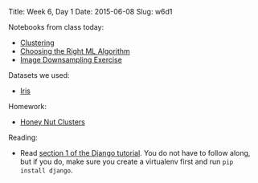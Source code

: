 Title: Week 6, Day 1
Date: 2015-06-08
Slug: w6d1

Notebooks from class today:

* [Clustering](https://github.com/tiyd-python-2015-05/curriculum/blob/master/week-6/01%20-%20Clustering.ipynb)
* [Choosing the Right ML Algorithm](https://github.com/tiyd-python-2015-05/curriculum/blob/master/week-6/02%20-%20Choosing%20the%20Right%20ML%20Algorithm.ipynb)
* [Image Downsampling Exercise](https://github.com/tiyd-python-2015-05/curriculum/blob/master/week-6/Image%20Downsampling%20Exercise.ipynb)

Datasets we used:

* [Iris](https://archive.ics.uci.edu/ml/datasets/Iris)

Homework:

* [Honey Nut Clusters](https://github.com/tiyd-python-2015-05/honey-nut-clusters)

Reading:

* Read [section 1 of the Django tutorial](https://docs.djangoproject.com/en/1.8/intro/tutorial01/). You do not have to follow along, but if you do, make sure you create a virtualenv first and run `pip install django`.
